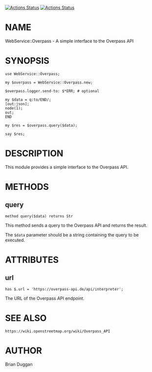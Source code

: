 [![Actions Status](https://github.com/bduggan/raku-webservice-overpass/actions/workflows/linux.yml/badge.svg)](https://github.com/bduggan/raku-webservice-overpass/actions/workflows/linux.yml)
[![Actions Status](https://github.com/bduggan/raku-webservice-overpass/actions/workflows/macos.yml/badge.svg)](https://github.com/bduggan/raku-webservice-overpass/actions/workflows/macos.yml)

NAME
====

WebService::Overpass - A simple interface to the Overpass API

SYNOPSIS
========

    use WebService::Overpass;

    my $overpass = WebService::Overpass.new;

    $overpass.logger.send-to: $*ERR; # optional

    my $data = q:to/END/;
    [out:json];
    node(1);
    out;
    END

    my $res = $overpass.query($data);

    say $res;

DESCRIPTION
===========

This module provides a simple interface to the Overpass API.

METHODS
=======

query
-----

    method query($data) returns Str

This method sends a query to the Overpass API and returns the result.

The `$data` parameter should be a string containing the query to be executed.

ATTRIBUTES
==========

url
---

    has $.url = 'https://overpass-api.de/api/interpreter';

The URL of the Overpass API endpoint.

SEE ALSO
========

    https://wiki.openstreetmap.org/wiki/Overpass_API

AUTHOR
======

Brian Duggan

